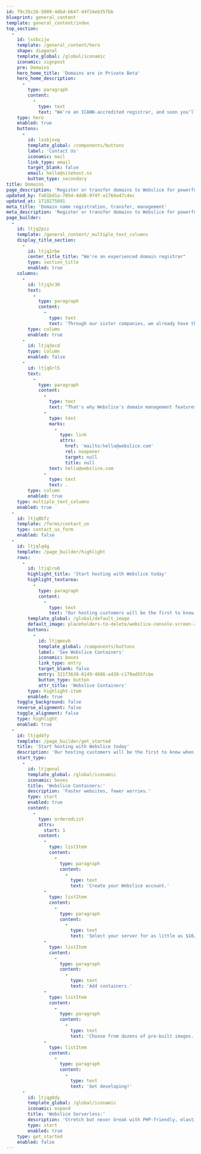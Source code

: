 ```yaml
---
id: 79c35c26-5009-4dbd-b647-d4f24eb357bb
blueprint: general_content
template: general_content/index
top_section:
  -
    id: lssbcijw
    template: /general_content/hero
    shape: diagonal
    template_global: /global/iconamic
    iconamic: signpost
    pre: Domains
    hero_home_title: 'Domains are in Private Beta'
    hero_home_description:
      -
        type: paragraph
        content:
          -
            type: text
            text: "We're an ICANN-accredited registrar, and soon you'll be able to use our tools to easily manage any number of domains, from renewal to DNS."
    type: hero
    enabled: true
    buttons:
      -
        id: lssbjxvg
        template_global: /components/buttons
        label: 'Contact Us'
        iconamic: mail
        link_type: email
        target_blank: false
        email: hello@sitehost.nz
        button_type: secondary
title: Domains
page_description: 'Register or transfer domains to Webslice for powerful bulk domain management tools, competitive pricing, reliable DNS, and professional service.'
updated_by: fa61bd1a-7054-4dd6-974f-a1764a47c4ec
updated_at: 1710275091
meta_title: 'Domain name registration, transfer, management'
meta_description: 'Register or transfer domains to Webslice for powerful bulk domain management tools, competitive pricing, reliable DNS, and professional service.'
page_builder:
  -
    id: ltjq2pzz
    template: /general_content/_multiple_text_columns
    display_title_section:
      -
        id: ltjq2rbe
        center_title_title: "We're an experienced domain registrar"
        type: section_title
        enabled: true
    columns:
      -
        id: ltjq3c30
        text:
          -
            type: paragraph
            content:
              -
                type: text
                text: 'Through our sister companies, we already have thousands of customers who register, renew, and manage domains with us. From that experience we know how important it is for domain tools and platforms to be fully-featured and rock-solid before we open them up.'
        type: column
        enabled: true
      -
        id: ltjq3ecd
        type: column
        enabled: false
      -
        id: ltjq6rl5
        text:
          -
            type: paragraph
            content:
              -
                type: text
                text: "That's why Webslice's domain management features are still in Private Beta. We'll let all our users know as soon as they're ready for general release. In the meantime, if you want to know anything about domains on Webslice, email "
              -
                type: text
                marks:
                  -
                    type: link
                    attrs:
                      href: 'mailto:hello@webslice.com'
                      rel: noopener
                      target: null
                      title: null
                text: hello@webslice.com
              -
                type: text
                text: .
        type: column
        enabled: true
    type: multiple_text_columns
    enabled: true
  -
    id: ltjq8bfz
    template: /forms/contact_us
    type: contact_us_form
    enabled: false
  -
    id: ltjqlq4g
    template: /page_builder/highlight
    rows:
      -
        id: ltjqlro0
        highlight_title: 'Start hosting with Webslice today'
        highlight_textarea:
          -
            type: paragraph
            content:
              -
                type: text
                text: "Our hosting customers will be the first to know when you can register and manage domains through the Webslice Console. If you haven't already seen what's possible with Webslice Containers, have a look now."
        template_global: /global/default_image
        default_image: placeholders-to-delete/webslice-console-screen-2.png
        buttons:
          -
            id: ltjqmxvb
            template_global: /components/buttons
            label: 'See Webslice Containers'
            iconamic: boxes
            link_type: entry
            target_blank: false
            entry: 321f3638-6149-4686-a430-c179ad55fcbe
            button_type: button
            attr_title: 'Webslice Containers'
        type: highlight-item
        enabled: true
    toggle_background: false
    reverse_alignment: false
    toggle_alignment: false
    type: highlight
    enabled: true
  -
    id: ltjqd4fy
    template: /page_builder/get_started
    title: 'Start hosting with Webslice today'
    description: 'Our hosting customers will be the first to know when you can register and manage domains through the Webslice Console.'
    start_type:
      -
        id: ltjqenal
        template_global: /global/iconamic
        iconamic: boxes
        title: 'Webslice Containers:'
        description: 'Faster websites, fewer worries.'
        type: start
        enabled: true
        content:
          -
            type: orderedList
            attrs:
              start: 1
            content:
              -
                type: listItem
                content:
                  -
                    type: paragraph
                    content:
                      -
                        type: text
                        text: 'Create your Webslice account.'
              -
                type: listItem
                content:
                  -
                    type: paragraph
                    content:
                      -
                        type: text
                        text: 'Select your server for as little as $10/mo.'
              -
                type: listItem
                content:
                  -
                    type: paragraph
                    content:
                      -
                        type: text
                        text: 'Add containers.'
              -
                type: listItem
                content:
                  -
                    type: paragraph
                    content:
                      -
                        type: text
                        text: 'Choose from dozens of pre-built images.'
              -
                type: listItem
                content:
                  -
                    type: paragraph
                    content:
                      -
                        type: text
                        text: 'Get developing!'
      -
        id: ltjqg0dy
        template_global: /global/iconamic
        iconamic: expand
        title: 'Webslice Serverless:'
        description: 'Stretch but never break with PHP-friendly, elastic hosting.'
        type: start
        enabled: true
    type: get_started
    enabled: false
---
```

